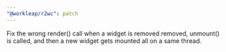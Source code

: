 ```yaml
---
"@workleap/r2wc": patch
---
```


Fix the wrong render() call when a widget is removed removed, unmount() is called, and then a new widget gets mounted all on a same thread.
